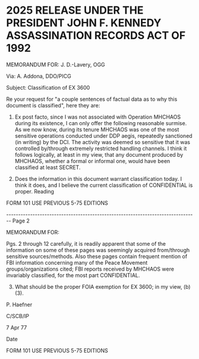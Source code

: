 # 2025 RELEASE UNDER THE PRESIDENT JOHN F. KENNEDY ASSASSINATION RECORDS ACT OF 1992

MEMORANDUM FOR: J. D.-Lavery, OGG

Via: A. Addona, DDO/PICG

Subject: Classification of EX 3600

Re your request for "a couple sentences of factual data as to why this document is classified", here they are:

1. Ex post facto, since I was not associated with Operation MHCHAOS during its existence, I can only offer the following reasonable surmise. As we now know, during its tenure MHCHAOS was one of the most sensitive operations conducted under DDP aegis, repeatedly sanctioned (in writing) by the DCI. The activity was deemed so sensitive that it was controlled by/through extremely restricted handling channels. I think it follows logically, at least in my view, that any document produced by MHCHAOS, whether a formal or informal one, would have been classified at least SECRET.

2. Does the information in this document warrant classification today. I think it does, and I believe the current classification of CONFIDENTIAL is proper. Reading

FORM 101 USE PREVIOUS
5-75 EDITIONS


-------------------------------------------------------------------------------- Page 2

MEMORANDUM FOR:

Pgs. 2 through 12 carefully, it is readily apparent that some of the information on some of these pages was seemingly acquired from/through sensitive sources/methods. Also these pages contain frequent mention of FBI information concerning many of the Peace Movement groups/organizations cited; FBI reports received by MHCHAOS were invariably classified, for the most part CONFIDENTIAL.

3. What should be the proper FOIA exemption for EX 3600; in my view, (b)(3).

P. Haefner

C/SCB/IP

7 Apr 77

Date

FORM 101 USE PREVIOUS
5-75 EDITIONS
